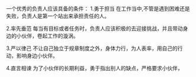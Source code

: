 一个优秀的负责人应该具备的条件：
1.勇于担当
在工作当中,不管是遇到困难还是失败，负责人是第一个站出来承担责任的人。

2.率先垂范
每当有目标或者任务时，负责人应该积极的去迎接挑战，并且带动身边的小伙伴，卷起工作的漩涡。

3.严以律己
不让自己独立于规章制度之外，身体力行，为人表率，用自己的行动，影响身边小伙伴。

4.直言相谏
为了小伙伴的长期利益，勇于指出别人的缺点，严格要求小伙伴，

